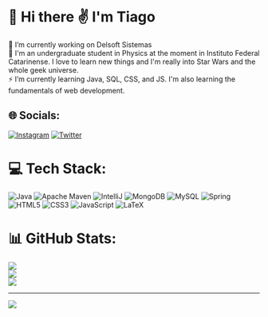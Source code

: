 # 💫 Hi there :v: I'm Tiago

🔭 I’m currently working on Delsoft Sistemas<br>🌱 I'm an undergraduate student in Physics at the moment in Instituto Federal Catarinense. I love to learn new things and I'm really into Star Wars and the whole geek universe.<br>⚡ I’m currently learning Java, SQL, CSS, and JS. I'm also learning the fundamentals of web development.

## 🌐 Socials:
[![Instagram](https://img.shields.io/badge/Instagram-%23E4405F.svg?logo=Instagram&logoColor=white)](https://instagram.com/tiaggofg) [![Twitter](https://img.shields.io/badge/Twitter-%231DA1F2.svg?logo=Twitter&logoColor=white)](https://twitter.com/tiaggofg) 

# 💻 Tech Stack:
![Java](https://img.shields.io/badge/java-%23ED8B00.svg?style=flat&logo=java&logoColor=white)
![Apache Maven](https://img.shields.io/badge/Apache%20Maven-C71A36?style=flat&logo=Apache%20Maven&logoColor=white)
![IntelliJ](https://img.shields.io/badge/IntelliJ_IDEA-000000.svg?style=flat&logo=intellij-idea&logoColor=white)
![MongoDB](https://img.shields.io/badge/MongoDB-4EA94B?style=flat&logo=mongodb&logoColor=white)
![MySQL](https://img.shields.io/badge/mysql-%2300f.svg?style=flat&logo=mysql&logoColor=white)
![Spring](https://img.shields.io/badge/spring-%236DB33F.svg?style=flat&logo=spring&logoColor=white)
![HTML5](https://img.shields.io/badge/html5-%23E34F26.svg?style=flat&logo=html5&logoColor=white)
![CSS3](https://img.shields.io/badge/css3-%231572B6.svg?style=flat&logo=css3&logoColor=white)
![JavaScript](https://img.shields.io/badge/javascript-%23323330.svg?style=flat&logo=javascript&logoColor=%23F7DF1E)
![LaTeX](https://img.shields.io/badge/latex-%23008080.svg?style=flat&logo=latex&logoColor=white)

# 📊 GitHub Stats:
![](https://github-readme-stats.vercel.app/api?username=tiaggofg&theme=dark&hide_border=false&include_all_commits=false&count_private=false)<br/>
![](https://github-readme-streak-stats.herokuapp.com/?user=tiaggofg&theme=dark&hide_border=false)<br/>
![](https://github-readme-stats.vercel.app/api/top-langs/?username=tiaggofg&theme=dark&hide_border=false&include_all_commits=false&count_private=false&layout=compact)

---
[![](https://visitcount.itsvg.in/api?id=tiaggofg&icon=2&color=12)](https://visitcount.itsvg.in)
